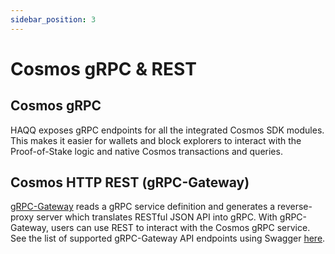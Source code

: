 ```yaml
---
sidebar_position: 3
---
```


# Cosmos gRPC & REST

## Cosmos gRPC

HAQQ exposes gRPC endpoints for all the integrated Cosmos SDK modules. This makes it easier for
wallets and block explorers to interact with the Proof-of-Stake logic and native Cosmos transactions and queries.

## Cosmos HTTP REST (gRPC-Gateway)

[gRPC-Gateway](https://grpc-ecosystem.github.io/grpc-gateway/) reads a gRPC service definition and
generates a reverse-proxy server which translates RESTful JSON API into gRPC. With gRPC-Gateway,
users can use REST to interact with the Cosmos gRPC service.
See the list of supported gRPC-Gateway API endpoints using Swagger [here](../api/index.md#clients).